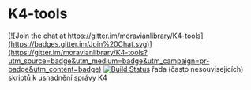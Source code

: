 K4-tools
========

[![Join the chat at https://gitter.im/moravianlibrary/K4-tools](https://badges.gitter.im/Join%20Chat.svg)](https://gitter.im/moravianlibrary/K4-tools?utm_source=badge&utm_medium=badge&utm_campaign=pr-badge&utm_content=badge)
[![Build Status](https://travis-ci.org/moravianlibrary/K4-tools.svg?branch=master)](https://travis-ci.org/moravianlibrary/K4-tools)
řada (často nesouvisejících) skriptů k usnadnění správy K4
